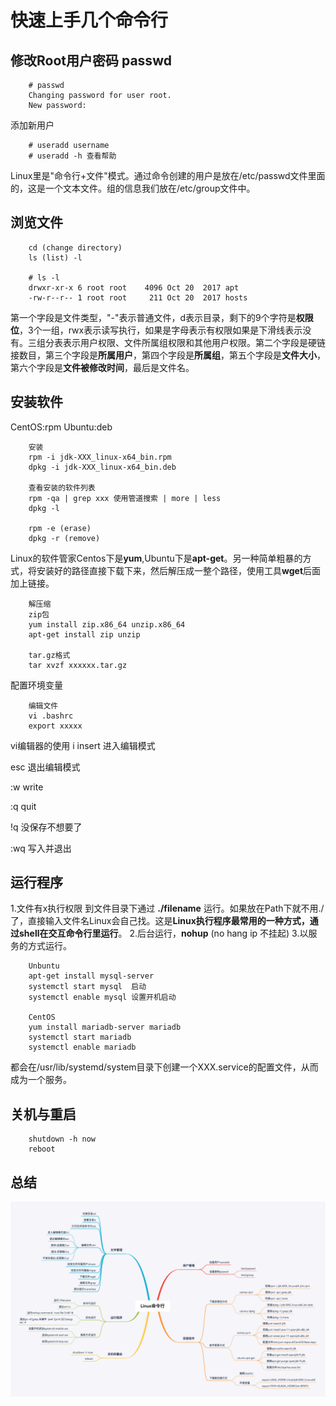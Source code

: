 # 快速上手几个命令行
## 修改Root用户密码 **passwd**
``` shell
    # passwd
    Changing password for user root.
    New password:
```
添加新用户
``` shell
    # useradd username
    # useradd -h 查看帮助
```
Linux里是"命令行+文件"模式。通过命令创建的用户是放在/etc/passwd文件里面的，这是一个文本文件。组的信息我们放在/etc/group文件中。

## 浏览文件
``` shell
    cd (change directory)
    ls (list) -l 

    # ls -l
    drwxr-xr-x 6 root root    4096 Oct 20  2017 apt
    -rw-r--r-- 1 root root     211 Oct 20  2017 hosts
```
第一个字段是文件类型，"-"表示普通文件，d表示目录，剩下的9个字符是**权限位**，3个一组，rwx表示读写执行，如果是字母表示有权限如果是下滑线表示没有。三组分表表示用户权限、文件所属组权限和其他用户权限。第二个字段是硬链接数目，第三个字段是**所属用户**，第四个字段是**所属组**，第五个字段是**文件大小**，第六个字段是**文件被修改时间**，最后是文件名。

## 安装软件
CentOS:rpm
Ubuntu:deb
``` shell
    安装
    rpm -i jdk-XXX_linux-x64_bin.rpm
    dpkg -i jdk-XXX_linux-x64_bin.deb

    查看安装的软件列表
    rpm -qa | grep xxx 使用管道搜索 | more | less
    dpkg -l

    rpm -e (erase)
    dpkg -r (remove)
``` 
Linux的软件管家Centos下是**yum**,Ubuntu下是**apt-get**。另一种简单粗暴的方式，将安装好的路径直接下载下来，然后解压成一整个路径，使用工具**wget**后面加上链接。
``` shell
    解压缩
    zip包
    yum install zip.x86_64 unzip.x86_64
    apt-get install zip unzip

    tar.gz格式
    tar xvzf xxxxxx.tar.gz
```

配置环境变量
``` shell
    编辑文件 
    vi .bashrc
    export xxxxx
```
vi编辑器的使用 
i insert 进入编辑模式 

esc 退出编辑模式 

:w write 

:q quit 

!q 没保存不想要了 

:wq 写入并退出


## 运行程序
1.文件有x执行权限 到文件目录下通过 **./filename** 运行。如果放在Path下就不用./了，直接输入文件名Linux会自己找。这是**Linux执行程序最常用的一种方式，通过shell在交互命令行里运行**。
2.后台运行，**nohup** (no hang ip 不挂起)
3.以服务的方式运行。
``` shell
    Unbuntu
    apt-get install mysql-server
    systemctl start mysql  启动
    systemctl enable mysql 设置开机启动

    CentOS
    yum install mariadb-server mariadb
    systemctl start mariadb
    systemctl enable mariadb
```
都会在/usr/lib/systemd/system目录下创建一个XXX.service的配置文件，从而成为一个服务。

## 关机与重启
``` shell
    shutdown -h now
    reboot
```

## 总结
!["总结"](/pictures/04.jpg)